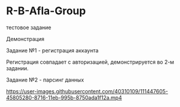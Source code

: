 # R-B-Afla-Group
тестовое задание

Демонстрация

Задание №1 - регистрация аккаунта

Регистрация совпадает с авторизацией, демонстрируется во 2-м задании.
  
Задание №2 - парсинг данных

https://user-images.githubusercontent.com/40310109/111447605-45805280-8716-11eb-995b-8750ada1f12a.mp4




